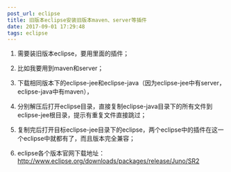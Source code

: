 ```yaml
---
post_url: eclipse
title: 旧版本eclipse安装旧版本maven、server等插件
date: 2017-09-01 17:29:48
tags: eclipse
---
```


1. 需要装旧版本eclipse，要用里面的插件；
2. 比如我要用到maven和server；

3. 下载相同版本下的eclipse-jee和eclipse-java（因为eclipse-jee中有server，eclipse-java中有maven），

4. 分别解压后打开eclipse目录，直接复制eclipse-java目录下的所有文件到eclipse-jee根目录，提示有重复文件直接跳过；

5. 复制完后打开目标eclipse-jee目录下的eclipse，两个eclipse中的插件在这一个eclipse中就都有了，而且版本完全兼容；

6. eclipse各个版本官网下载地址：http://www.eclipse.org/downloads/packages/release/Juno/SR2
